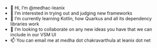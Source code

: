 - 👋 Hi, I’m @medhac-leanix
- 👀 I’m interested in trying out and judging new frameworks
- 🌱 I’m currently learning Kotlin, how Quarkus and all its dependency libraries work
- 💞️ I’m looking to collaborate on any new ideas you have that we can include in our VSM UI
- 📫 You can email me at medha dot chakravarthula at leanix dot net

<!---
medhac-leanix/medhac-leanix is a ✨ special ✨ repository because its `README.md` (this file) appears on your GitHub profile.
You can click the Preview link to take a look at your changes.
--->
